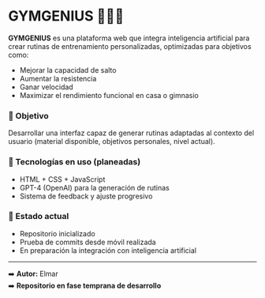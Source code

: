 # GYMGENIUS 🧠🏋️‍♂️

**GYMGENIUS** es una plataforma web que integra inteligencia artificial para crear rutinas de entrenamiento personalizadas, optimizadas para objetivos como:

- Mejorar la capacidad de salto
- Aumentar la resistencia
- Ganar velocidad
- Maximizar el rendimiento funcional en casa o gimnasio

### 🚀 Objetivo

Desarrollar una interfaz capaz de generar rutinas adaptadas al contexto del usuario (material disponible, objetivos personales, nivel actual).

### 🔧 Tecnologías en uso (planeadas)

- HTML + CSS + JavaScript
- GPT-4 (OpenAI) para la generación de rutinas
- Sistema de feedback y ajuste progresivo

### 📌 Estado actual

- Repositorio inicializado
- Prueba de commits desde móvil realizada
- En preparación la integración con inteligencia artificial

---

➡️ **Autor:** Elmar  
➡️ **Repositorio en fase temprana de desarrollo**
